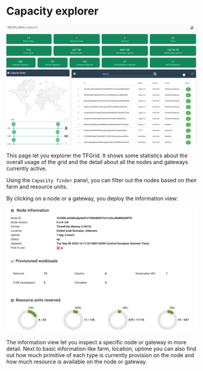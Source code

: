 # Capacity explorer

![capacity explorer](./img/capacity_explorer.png)

This page let you explorer the TFGrid. It shows some statistics about the overall usage of the grid and the detail about all the nodes and gateways currently active.

Using the `Capacity finder` panel, you can filter out the nodes based on their farm and resource units.

By clicking on a node or a gateway, you deploy the information view:

![capacity explorer](./img/capacity_explorer_node_detail.png)

The information view let you inspect a specific node or gateway in more detail. Next to basic information like farm, location, uptime you can also find out how much primitive of each type is currently provision on the node and how much resource is available on the node or gateway.
